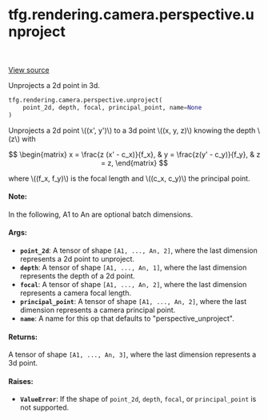 <div itemscope itemtype="http://developers.google.com/ReferenceObject">
<meta itemprop="name" content="tfg.rendering.camera.perspective.unproject" />
<meta itemprop="path" content="Stable" />
</div>

# tfg.rendering.camera.perspective.unproject

<!-- Insert buttons and diff -->

<table class="tfo-notebook-buttons tfo-api" align="left">
</table>

<a target="_blank" href="https://github.com/tensorflow/graphics/blob/master/tensorflow_graphics/rendering/camera/perspective.py">View source</a>



Unprojects a 2d point in 3d.

```python
tfg.rendering.camera.perspective.unproject(
    point_2d, depth, focal, principal_point, name=None
)
```



<!-- Placeholder for "Used in" -->

Unprojects a 2d point \\((x', y')\\) to a 3d point \\((x, y, z)\\) knowing the
depth \\(z\\) with

$$
\begin{matrix}
x = \frac{z (x' - c_x)}{f_x}, & y = \frac{z(y' - c_y)}{f_y}, & z = z,
\end{matrix}
$$

where \\((f_x, f_y)\\) is the focal length and \\((c_x, c_y)\\) the principal
point.

#### Note:

In the following, A1 to An are optional batch dimensions.



#### Args:


* <b>`point_2d`</b>: A tensor of shape `[A1, ..., An, 2]`, where the last dimension
  represents a 2d point to unproject.
* <b>`depth`</b>: A tensor of shape `[A1, ..., An, 1]`, where the last dimension
  represents the depth of a 2d point.
* <b>`focal`</b>: A tensor of shape `[A1, ..., An, 2]`, where the last dimension
  represents a camera focal length.
* <b>`principal_point`</b>: A tensor of shape `[A1, ..., An, 2]`, where the last
  dimension represents a camera principal point.
* <b>`name`</b>: A name for this op that defaults to "perspective_unproject".


#### Returns:

A tensor of shape `[A1, ..., An, 3]`, where the last dimension represents
a 3d point.



#### Raises:


* <b>`ValueError`</b>: If the shape of `point_2d`, `depth`, `focal`, or
`principal_point` is not supported.